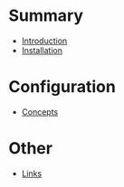 # Summary

- [Introduction](./README.md)
- [Installation](./installation.md)

# Configuration

- [Concepts]()

# Other 

- [Links](./links.md)
